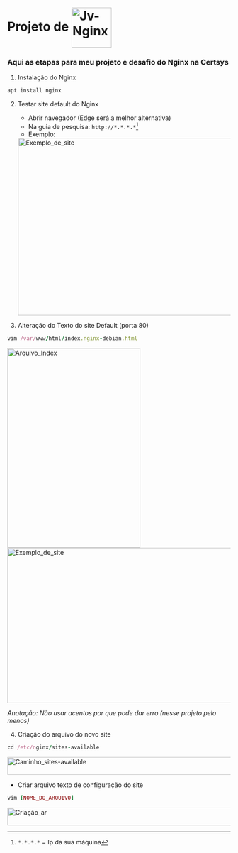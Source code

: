 # __Projeto de__ <img align="center" alt="Jv-Nginx" height="90" width="90" src="https://cdn.jsdelivr.net/gh/devicons/devicon/icons/nginx/nginx-original.svg"> 
 ### Aqui as etapas para meu projeto e desafio do Nginx na Certsys


  1. Instalação do Nginx
```ruby
apt install nginx
```
  2. Testar site default do Nginx
      - Abrir navegador (Edge será a melhor alternativa)
      - Na guia de pesquisa: `http://*.*.*.*`[^1]
      - Exemplo: 
       <img align="center" alt="Exemplo_de_site" height="400" width="700" src="https://cdn.discordapp.com/attachments/764827072652247090/956562460951842936/MicrosoftTeams-image_1.png">
   
  3. Alteração do Texto do site Default (porta 80)
```ruby
vim /var/www/html/index.nginx-debian.html
```
  <div align="left">
  <img align="center" alt="Arquivo_Index" height="450" width="300" src="https://cdn.discordapp.com/attachments/764827072652247090/956568917717946378/unknown.png">
  <img align="center" alt="Exemplo_de_site" height="350" width="600" src="https://cdn.discordapp.com/attachments/764827072652247090/956569263114715186/unknown.png">
  </div>
  
  *Anotação: Não usar acentos por que pode dar erro (nesse projeto pelo menos)*
  
  4. Criação do arquivo do novo site
```ruby
cd /etc/nginx/sites-available
```
  <div align="left">
  <img align="center" alt="Caminho_sites-available" height="40" width="800" src="https://cdn.discordapp.com/attachments/759062113808809994/957266219923300382/unknown.png">
  </div>
  
  - Criar arquivo texto de configuração do site
  ```ruby
  vim [NOME_DO_ARQUIVO]
  ```

<div align="left">
  <img align="center" alt="Criação_ar" height="40" width="800" src="https://cdn.discordapp.com/attachments/759062113808809994/957269119487574076/unknown.png">
  </div>


























[^1]:`*.*.*.*` = Ip da sua máquina
